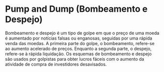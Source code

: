 # Pump and Dump (Bombeamento e Despejo)

Bombeamento e despejo é um tipo de golpe em que o preço de uma moeda é aumentado por notícias falsas ou enganosas, seguidas por uma rápida venda das moedas. A primeira parte do golpe, o bombeamento, refere-se ao aumento acelerado de preços. Enquanto a segunda parte, o despejo, refere-se à rápida liquidação. Os esquemas de bombeamento e despejo são usados por golpistas para obter lucros fáceis com o aumento da atividade de compra de investidores desavisados.